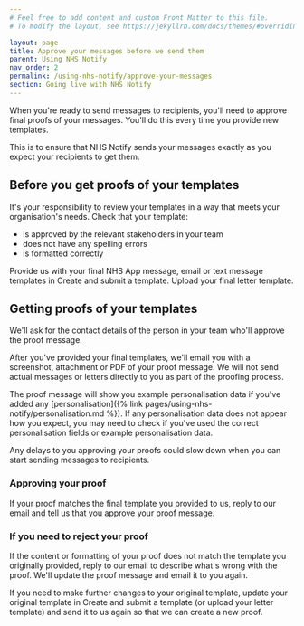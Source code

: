 ```yaml
---
# Feel free to add content and custom Front Matter to this file.
# To modify the layout, see https://jekyllrb.com/docs/themes/#overriding-theme-defaults

layout: page
title: Approve your messages before we send them
parent: Using NHS Notify
nav_order: 2
permalink: /using-nhs-notify/approve-your-messages
section: Going live with NHS Notify
---
```


When you're ready to send messages to recipients, you'll need to approve final proofs of your messages. You'll do this every time you provide new templates.

This is to ensure that NHS Notify sends your messages exactly as you expect your recipients to get them.

## Before you get proofs of your templates

It's your responsibility to review your templates in a way that meets your organisation's needs. Check that your template:

- is approved by the relevant stakeholders in your team
- does not have any spelling errors
- is formatted correctly

Provide us with your final NHS App message, email or text message templates in Create and submit a template. Upload your final letter template.

## Getting proofs of your templates

We'll ask for the contact details of the person in your team who'll approve the proof message.

After you've provided your final templates, we'll email you with a screenshot, attachment or PDF of your proof message. We will not send actual messages or letters directly to you as part of the proofing process.

The proof message will show you example personalisation data if you've added any [personalisation]({% link pages/using-nhs-notify/personalisation.md %}). If any personalisation data does not appear how you expect, you may need to check if you've used the correct personalisation fields or example personalisation data.

Any delays to you approving your proofs could slow down when you can start sending messages to recipients.

### Approving your proof

If your proof matches the final template you provided to us, reply to our email and tell us that you approve your proof message.

### If you need to reject your proof

If the content or formatting of your proof does not match the template you originally provided, reply to our email to describe what's wrong with the proof. We'll update the proof message and email it to you again.

If you need to make further changes to your original template, update your original template in Create and submit a template (or upload your letter template) and send it to us again so that we can create a new proof.

